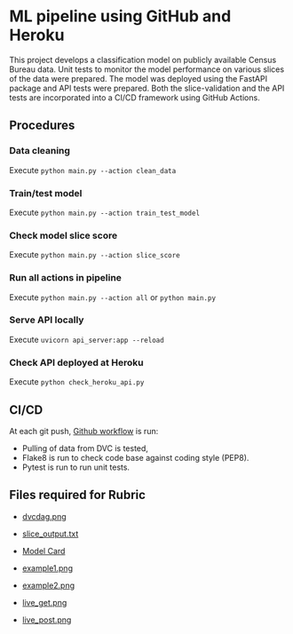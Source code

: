 # ML pipeline using GitHub and Heroku

This project develops a classification model on publicly available Census Bureau data. Unit tests to monitor the model performance on various slices of the data were prepared. The model was deployed using the FastAPI package and API tests were prepared. Both the slice-validation and the API tests are incorporated into a CI/CD framework using GitHub Actions.

## Procedures

### Data cleaning 

Execute `python main.py --action clean_data`

### Train/test model 

Execute `python main.py --action train_test_model`

### Check model slice score 

Execute `python main.py --action slice_score`

### Run all actions in pipeline

Execute `python main.py --action all` or `python main.py`

### Serve API locally

Execute `uvicorn api_server:app --reload`

### Check API deployed at Heroku

Execute `python check_heroku_api.py`

## CI/CD

At each git push, [Github workflow](.github/workflows/test_n_pulldata.yml) is run:
* Pulling of data from DVC is tested, 
* Flake8 is run to check code base against coding style (PEP8).
* Pytest is run to run unit tests.


## Files required for Rubric

* [dvcdag.png](screenshots/dvcdag.png)

* [slice_output.txt](screenshots/slice_output.txt)

* [Model Card](model_card.md)

* [example1.png](screenshots/example1.png)
* [example2.png](screenshots/example2.png)

* [live_get.png](screenshots/live_get.png)
* [live_post.png](screenshots/live_post.png)
